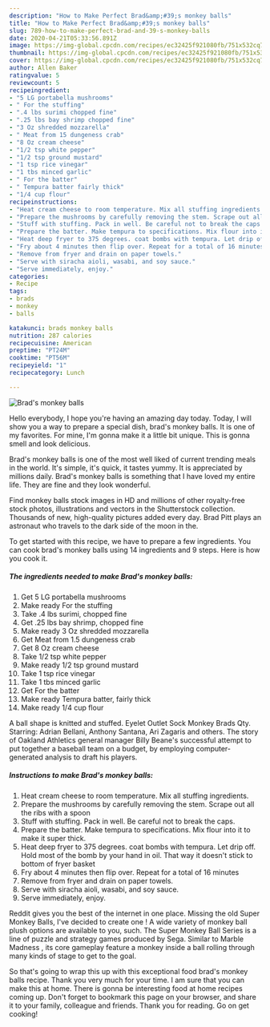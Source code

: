 ```yaml
---
description: "How to Make Perfect Brad&amp;#39;s monkey balls"
title: "How to Make Perfect Brad&amp;#39;s monkey balls"
slug: 789-how-to-make-perfect-brad-and-39-s-monkey-balls
date: 2020-04-21T05:33:56.891Z
image: https://img-global.cpcdn.com/recipes/ec32425f921080fb/751x532cq70/brads-monkey-balls-recipe-main-photo.jpg
thumbnail: https://img-global.cpcdn.com/recipes/ec32425f921080fb/751x532cq70/brads-monkey-balls-recipe-main-photo.jpg
cover: https://img-global.cpcdn.com/recipes/ec32425f921080fb/751x532cq70/brads-monkey-balls-recipe-main-photo.jpg
author: Allen Baker
ratingvalue: 5
reviewcount: 5
recipeingredient:
- "5 LG portabella mushrooms"
- " For the stuffing"
- ".4 lbs surimi chopped fine"
- ".25 lbs bay shrimp chopped fine"
- "3 Oz shredded mozzarella"
- " Meat from 15 dungeness crab"
- "8 Oz cream cheese"
- "1/2 tsp white pepper"
- "1/2 tsp ground mustard"
- "1 tsp rice vinegar"
- "1 tbs minced garlic"
- " For the batter"
- " Tempura batter fairly thick"
- "1/4 cup flour"
recipeinstructions:
- "Heat cream cheese to room temperature. Mix all stuffing ingredients."
- "Prepare the mushrooms by carefully removing the stem. Scrape out all the ribs with a spoon"
- "Stuff with stuffing. Pack in well. Be careful not to break the caps."
- "Prepare the batter. Make tempura to specifications. Mix flour into it to make it super thick."
- "Heat deep fryer to 375 degrees. coat bombs with tempura. Let drip off. Hold most of the bomb by your hand in oil. That way it doesn&#39;t stick to bottom of fryer basket"
- "Fry about 4 minutes then flip over. Repeat for a total of 16 minutes"
- "Remove from fryer and drain on paper towels."
- "Serve with siracha aioli, wasabi, and soy sauce."
- "Serve immediately, enjoy."
categories:
- Recipe
tags:
- brads
- monkey
- balls

katakunci: brads monkey balls 
nutrition: 287 calories
recipecuisine: American
preptime: "PT24M"
cooktime: "PT56M"
recipeyield: "1"
recipecategory: Lunch

---
```



![Brad&#39;s monkey balls](https://img-global.cpcdn.com/recipes/ec32425f921080fb/751x532cq70/brads-monkey-balls-recipe-main-photo.jpg)

Hello everybody, I hope you're having an amazing day today. Today, I will show you a way to prepare a special dish, brad&#39;s monkey balls. It is one of my favorites. For mine, I'm gonna make it a little bit unique. This is gonna smell and look delicious.

Brad&#39;s monkey balls is one of the most well liked of current trending meals in the world. It's simple, it's quick, it tastes yummy. It is appreciated by millions daily. Brad&#39;s monkey balls is something that I have loved my entire life. They are fine and they look wonderful.

Find monkey balls stock images in HD and millions of other royalty-free stock photos, illustrations and vectors in the Shutterstock collection. Thousands of new, high-quality pictures added every day. Brad Pitt plays an astronaut who travels to the dark side of the moon in the.


To get started with this recipe, we have to prepare a few ingredients. You can cook brad&#39;s monkey balls using 14 ingredients and 9 steps. Here is how you cook it.

<!--inarticleads1-->

##### The ingredients needed to make Brad&#39;s monkey balls:

1. Get 5 LG portabella mushrooms
1. Make ready  For the stuffing
1. Take .4 lbs surimi, chopped fine
1. Get .25 lbs bay shrimp, chopped fine
1. Make ready 3 Oz shredded mozzarella
1. Get  Meat from 1.5 dungeness crab
1. Get 8 Oz cream cheese
1. Take 1/2 tsp white pepper
1. Make ready 1/2 tsp ground mustard
1. Take 1 tsp rice vinegar
1. Take 1 tbs minced garlic
1. Get  For the batter
1. Make ready  Tempura batter, fairly thick
1. Make ready 1/4 cup flour


A ball shape is knitted and stuffed. Eyelet Outlet Sock Monkey Brads Qty. Starring: Adrian Bellani, Anthony Santana, Ari Zagaris and others. The story of Oakland Athletics general manager Billy Beane&#39;s successful attempt to put together a baseball team on a budget, by employing computer-generated analysis to draft his players. 

<!--inarticleads2-->

##### Instructions to make Brad&#39;s monkey balls:

1. Heat cream cheese to room temperature. Mix all stuffing ingredients.
1. Prepare the mushrooms by carefully removing the stem. Scrape out all the ribs with a spoon
1. Stuff with stuffing. Pack in well. Be careful not to break the caps.
1. Prepare the batter. Make tempura to specifications. Mix flour into it to make it super thick.
1. Heat deep fryer to 375 degrees. coat bombs with tempura. Let drip off. Hold most of the bomb by your hand in oil. That way it doesn&#39;t stick to bottom of fryer basket
1. Fry about 4 minutes then flip over. Repeat for a total of 16 minutes
1. Remove from fryer and drain on paper towels.
1. Serve with siracha aioli, wasabi, and soy sauce.
1. Serve immediately, enjoy.


Reddit gives you the best of the internet in one place. Missing the old Super Monkey Balls, I&#39;ve decided to create one ! A wide variety of monkey ball plush options are available to you, such. The Super Monkey Ball Series is a line of puzzle and strategy games produced by Sega. Similar to Marble Madness , its core gameplay feature a monkey inside a ball rolling through many kinds of stage to get to the goal. 

So that's going to wrap this up with this exceptional food brad&#39;s monkey balls recipe. Thank you very much for your time. I am sure that you can make this at home. There is gonna be interesting food at home recipes coming up. Don't forget to bookmark this page on your browser, and share it to your family, colleague and friends. Thank you for reading. Go on get cooking!

